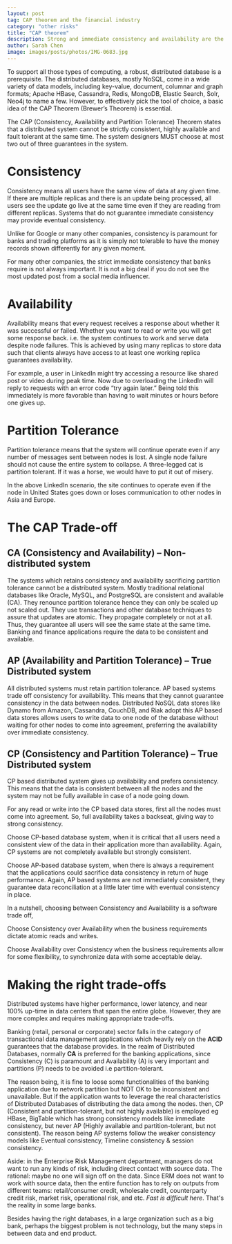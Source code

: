 ```yaml
---
layout: post
tag: CAP theorem and the financial industry
category: "other risks"
title: "CAP theorem"
description: Strong and immediate consistency and availability are the requirements for banking apps. 
author: Sarah Chen
image: images/posts/photos/IMG-0683.jpg
---
```


To support all those types of computing, a robust, distributed database is a prerequisite. The distributed databases, mostly NoSQL, come in a wide variety of data models, including key-value, document, columnar and graph formats; Apache HBase, Cassandra, Redis, MongoDB, Elastic Search, Solr, Neo4j to name a few. However, to effectively pick the tool of choice, a basic idea of the CAP Theorem (Brewer’s Theorem) is essential.

The CAP (Consistency, Availability and Partition Tolerance) Theorem states that a distributed system cannot be strictly consistent, highly available and fault tolerant at the same time. The system designers MUST choose at most two out of three guarantees in the system.

# Consistency
Consistency means all users have the same view of data at any given time.  If there are multiple replicas and there is an update being processed, all users see the update go live at the same time even if they are reading from different replicas. Systems that do not guarantee immediate consistency may provide eventual consistency.

Unlike for Google or many other companies, consistency is paramount for banks and trading platforms as it is simply not tolerable to have the money records shown differently for any given moment. 

For many other companies, the strict immediate consistency that banks require is not always important. It is not a big deal if you do not see the most updated post from a social media influencer. 

# Availability

Availability means that every request receives a response about whether it was successful or failed. Whether you want to read or write you will get some response back. i.e. the system continues to work and serve data despite node failures. This is achieved by using many replicas to store data such that clients always have access to at least one working replica guarantees availability.

For example, a user in LinkedIn might try accessing a resource like shared post or video during peak time. Now due to overloading the LinkedIn will reply to requests with an error code “try again later.” Being told this immediately is more favorable than having to wait minutes or hours before one gives up.

# Partition Tolerance

Partition tolerance means that the system will continue operate even if any number of messages sent between nodes is lost. A single node failure should not cause the entire system to collapse. A three-legged cat is partition tolerant. If it was a horse, we would have to put it out of misery.

In the above LinkedIn scenario, the site continues to operate even if the node in United States goes down or loses communication to other nodes in Asia and Europe.

# The CAP Trade-off
## CA (Consistency and Availability) – Non-distributed system

The systems which retains consistency and availability sacrificing partition tolerance cannot be a distributed system. Mostly traditional relational databases like Oracle, MySQL, and PostgreSQL are consistent and available (CA). They renounce partition tolerance hence they can only be scaled up not scaled out. They use transactions and other database techniques to assure that updates are atomic. They propagate completely or not at all. Thus, they guarantee all users will see the same state at the same time. Banking and finance applications require the data to be consistent and available.

## AP (Availability and Partition Tolerance) – True Distributed system

All distributed systems must retain partition tolerance. AP based systems trade off consistency for availability. This means that they cannot guarantee consistency in the data between nodes. Distributed NoSQL data stores like Dynamo from Amazon, Cassandra, CouchDB, and Riak adopt this AP based data stores allows users to write data to one node of the database without waiting for other nodes to come into agreement, preferring the availability over immediate consistency.

## CP (Consistency and Partition Tolerance) – True Distributed system

CP based distributed system gives up availability and prefers consistency. This means that the data is consistent between all the nodes and the system may not be fully available in case of a node going down.

For any read or write into the CP based data stores, first all the nodes must come into agreement. So, full availability takes a backseat, giving way to strong consistency.

Choose CP-based database system, when it is critical that all users need a consistent view of the data in their application more than availability. Again, CP systems are not completely available but strongly consistent.

Choose AP-based database system, when there is always a requirement that the applications could sacrifice data consistency in return of huge performance. Again, AP based systems are not immediately consistent, they guarantee data reconciliation at a little later time with eventual consistency in place.

In a nutshell, choosing between Consistency and Availability is a software trade off,

Choose Consistency over Availability when the business requirements dictate atomic reads and writes.

Choose Availability over Consistency when the business requirements allow for some flexibility, to synchronize data with some acceptable delay.

# Making the right trade-offs
Distributed systems have higher performance, lower latency, and near 100% up-time in data centers that span the entire globe. However, they are more complex and requires making appropriate trade-offs.

Banking (retail, personal or corporate) sector falls in the category of transactional data management applications which heavily rely on the **ACID** guarantees that the database provides. In the realm of Distributed Databases, normally **CA** is preferred for the banking applications, since Consistency (C) is paramount and Availability (A) is very important and partitions (P) needs to be avoided i.e partition-tolerant. 

The reason being, it is fine to loose some functionalities of the banking application due to network partition but NOT OK to be inconsistent and unavailable. But if the application wants to leverage the real characteristics of Distributed Databases of distributing the data among the nodes. then, CP (Consistent and partition-tolerant, but not highly available) is employed eg HBase, BigTable which has strong consistency models like immediate consistency, but never AP (Highly available and partition-tolerant, but not consistent). The reason being AP systems follow the weaker consistency models like Eventual consistency, Timeline consistency & session consistency. 


Aside: in the Enterprise Risk Management department, managers do not want to run any kinds of risk, including direct contact with source data.  The rational:  maybe no one will sign off on the data.    Since ERM does not want to work with source data, then the entire function has to rely on outputs from different teams: retail/consumer credit, wholesale credit, counterparty credit risk, market risk, operational risk, and etc.  *Fast is difficult here*.  That's the reality in some large banks. 

Besides having the right databases, in a large organization such as a big bank, perhaps the biggest problem is not technology, but the many  steps in between data and end product. 

